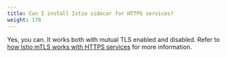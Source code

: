 ```yaml
---
title: Can I install Istio sidecar for HTTPS services?
weight: 170
---
```


Yes, you can. It works both with mutual TLS enabled and disabled. Refer to
[how Istio mTLS works with HTTPS services](/docs/tasks/security/https-overlay/) for more information.
